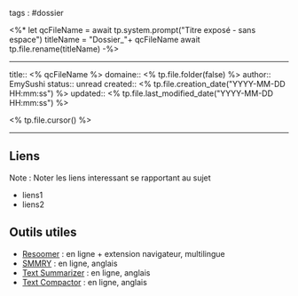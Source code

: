 
tags : #dossier

<%*
let qcFileName = await tp.system.prompt("Titre exposé - sans espace")
titleName = "Dossier_"+ qcFileName
await tp.file.rename(titleName)
-%>

---

title:: <% qcFileName %>
domaine:: <% tp.file.folder(false) %>
author:: EmySushi
status:: unread
created:: <% tp.file.creation_date("YYYY-MM-DD HH:mm:ss") %>
updated:: <% tp.file.last_modified_date("YYYY-MM-DD HH:mm:ss") %>


<% tp.file.cursor() %>

---








## Liens

Note :  Noter les liens interessant se rapportant au sujet

- liens1
- liens2

## Outils utiles

-   [Resoomer](https://resoomer.com/fr) : en ligne + extension navigateur, multilingue
-   [SMMRY](https://smmry.com/) : en ligne, anglais
-   [Text Summarizer](http://textsummarization.net/text-summarizer) : en ligne, anglais
-   [Text Compactor](https://www.textcompactor.com/) : en ligne, anglais